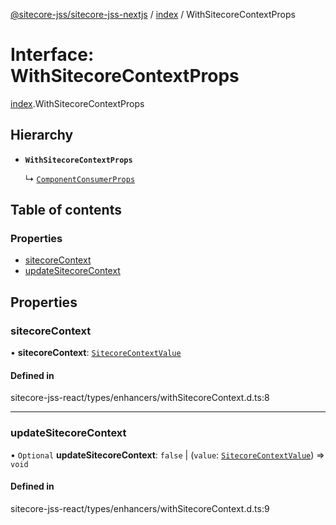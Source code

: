 [@sitecore-jss/sitecore-jss-nextjs](../README.md) / [index](../modules/index.md) / WithSitecoreContextProps

# Interface: WithSitecoreContextProps

[index](../modules/index.md).WithSitecoreContextProps

## Hierarchy

- **`WithSitecoreContextProps`**

  ↳ [`ComponentConsumerProps`](index.ComponentConsumerProps.md)

## Table of contents

### Properties

- [sitecoreContext](index.WithSitecoreContextProps.md#sitecorecontext)
- [updateSitecoreContext](index.WithSitecoreContextProps.md#updatesitecorecontext)

## Properties

### sitecoreContext

• **sitecoreContext**: [`SitecoreContextValue`](../modules/index.md#sitecorecontextvalue)

#### Defined in

sitecore-jss-react/types/enhancers/withSitecoreContext.d.ts:8

___

### updateSitecoreContext

• `Optional` **updateSitecoreContext**: ``false`` \| (`value`: [`SitecoreContextValue`](../modules/index.md#sitecorecontextvalue)) => `void`

#### Defined in

sitecore-jss-react/types/enhancers/withSitecoreContext.d.ts:9
